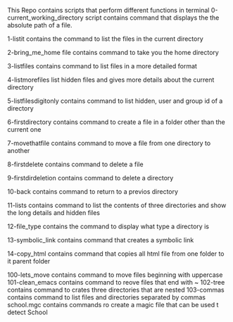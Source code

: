 This Repo contains scripts that perform different functions in terminal
0-current_working_directory script contains command that displays the the absolute path of a file. 

1-listit contains the command to list the files in the current directory

2-bring_me_home file contains command to take you the home directory

3-listfiles contains command to list files in a more detailed format

4-listmorefiles list hidden files and gives more details about the current directory

5-listfilesdigitonly contains command to list hidden, user and group id of a directory

6-firstdirectory contains command to create a file in a folder other than the current one

7-movethatfile contains command to move a file from one directory to another

8-firstdelete contains command to delete a file

9-firstdirdeletion contains command to delete a directory

10-back contains command to return to a previos directory

11-lists contains command to list the contents of three directories and show the long details and hidden files

12-file_type contains the command to display what type a directory is

13-symbolic_link contains command that creates a symbolic link

14-copy_html contains command that copies all html file from one folder to it parent folder

100-lets_move contains command to move files beginning with uppercase
101-clean_emacs contains command to reove files that end with ~
102-tree contains command to crates three directories that are nested
103-commas contains command to list files and directories separated by commas
school.mgc contains commands ro create a magic file that can be used t detect School
